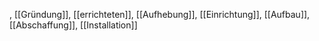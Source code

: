 , [[Gründung]], [[errichteten]], [[Aufhebung]], [[Einrichtung]], [[Aufbau]], [[Abschaffung]], [[Installation]]